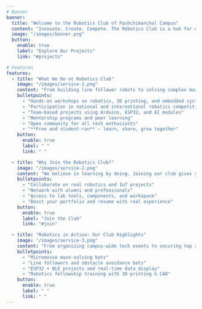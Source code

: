 ```yaml
---
# Banner
banner:
  title: "Welcome to the Robotics Club of Pashchimanchal Campus"
  content: "Innovate. Create. Compete. The Robotics Club is a hub for engineering minds to explore robotics, automation, and embedded systems through hands-on projects and national competitions."
  image: "/images/banner.png"
  button:
    enable: true
    label: "Explore Our Projects"
    link: "#projects"

# Features
features:
  - title: "What We Do at Robotics Club"
    image: "/images/service-1.png"
    content: "From building line follower robots to solving complex mazes and working on real-world automation challenges, the club brings together curious minds and cutting-edge tools."
    bulletpoints:
      - "Hands-on workshops on robotics, 3D printing, and embedded systems"
      - "Participation in national and international robotics competitions"
      - "Team-based projects using Arduino, ESP32, and AI modules"
      - "Mentorship programs and peer learning"
      - "Open community for all tech enthusiasts"
      - "**Free and student-run** — learn, share, grow together"
    button:
      enable: true
      label: " "
      link: " "

  - title: "Why Join the Robotics Club?"
    image: "/images/service-2.png"
    content: "We believe in learning by doing. Joining our club gives you access to a passionate community, hardware resources, and the chance to apply theoretical knowledge in practical settings."
    bulletpoints:
      - "Collaborate on real robotics and IoT projects"
      - "Network with alumni and professionals"
      - "Access to lab tools, components, and workspace"
      - "Boost your portfolio and resume with real experience"
    button:
      enable: true
      label: "Join the Club"
      link: "#join"

  - title: "Robotics in Action: Our Club Highlights"
    image: "/images/service-3.png"
    content: "From organizing campus-wide tech events to securing top ranks in robotics competitions, our club continues to grow and inspire."
    bulletpoints:
      - "Micromouse maze-solving bots"
      - "Line followers and obstacle avoidance bots"
      - "ESP32 + BLE projects and real-time data display"
      - "Robotics fellowship training with 3D printing & CAD"
    button:
      enable: true
      label: " "
      link: " "
---
```

